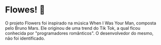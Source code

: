 # Flowes! 🌹
O projeto Flowers foi inspirado na música When I Was Your Man, composta pelo Bruno Mars. Ele originou de uma trend do Tik Tok, a qual ficou conhecida por "programadores românticos". O desenvolvedor do mesmo, não foi identificado.
